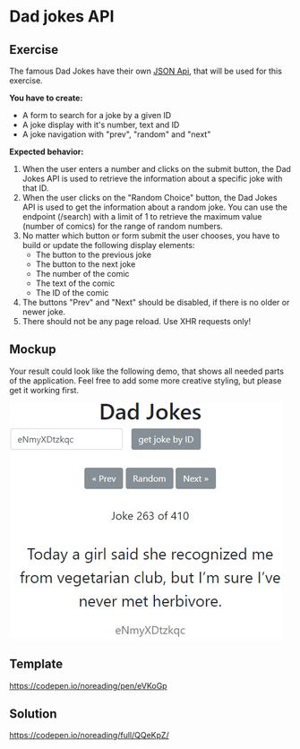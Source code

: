 # Dad jokes API

## Exercise

The famous Dad Jokes have their own [JSON Api](https://icanhazdadjoke.com), that will be used for this exercise.

__You have to create:__

- A form to search for a joke by a given ID
- A joke display with it's number, text and ID
- A joke navigation with "prev", "random" and "next"

__Expected behavior:__

1. When the user enters a number and clicks on the submit button, the Dad Jokes API is used to retrieve the information about a specific joke with that ID.
1. When the user clicks on the "Random Choice" button, the Dad Jokes API is used to get the information about a random joke. You can use the endpoint (/search) with a limit of 1 to retrieve the maximum value (number of comics) for the range of random numbers.
1. No matter which button or form submit the user chooses, you have to build or update the following display elements:
    - The button to the previous joke
    - The button to the next joke
    - The number of the comic
    - The text of the comic
    - The ID of the comic
1. The buttons "Prev" and "Next" should be disabled, if there is no older or newer joke.
1. There should not be any page reload. Use XHR requests only!

## Mockup

Your result could look like the following demo, that shows all needed parts of the application. Feel free to add some more creative styling, but please get it working first.  

![Demo Result](./dad-jokes-api-demo.jpg)

## Template

https://codepen.io/noreading/pen/eVKoGp

## Solution

https://codepen.io/noreading/full/QQeKpZ/